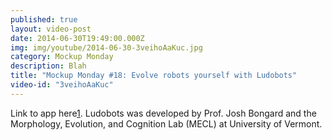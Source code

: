 ```yaml
---
published: true
layout: video-post
date: 2014-06-30T19:49:00.000Z
img: img/youtube/2014-06-30-3veihoAaKuc.jpg
category: Mockup Monday
description: Blah
title: "Mockup Monday #18: Evolve robots yourself with Ludobots"
video-id: "3veihoAaKuc"
---
```

Link to app here[1]. Ludobots was developed by Prof. Josh Bongard and the Morphology, Evolution, and Cognition Lab (MECL) at University of Vermont.

[1]: http://www.uvm.edu/~ludobots/
